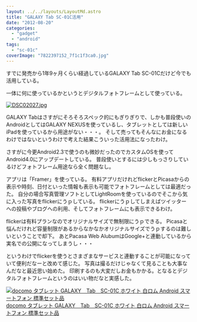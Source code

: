 ```yaml
---
layout: ../../layouts/LayoutMd.astro
title: "GALAXY Tab SC-01C活用"
date: "2012-08-20"
categories: 
  - "gadget"
  - "android"
tags: 
  - "sc-01c"
coverImage: "7822397152_7f1c1f3ca0.jpg"
---
```


すでに発売から1年9ヶ月くらい経過しているGALAXY Tab SC-01Cだけど今でも活用している。

一体に何に使っているかというとデジタルフォトフレームとして使っている。

[![DSC02027.jpg](images/9029449207_fa57e1bf96.jpg)](http://www.flickr.com/photos/67522130@N08/9029449207/ "DSC02027.jpg")

GALAXY Tabはさすがにそろそろスペック的にもぎりぎりで、しかも普段使いのAndroidとしてはGALAXY NEXUSを使っているし、タブレットとしては新しいiPadを使っているから用途がない・・・。 そして売ってもそんなにお金になるわけではないというわけで考えた結果こういった活用法になったわけ。

さすがに今更Android2.3で使うのも微妙だったのでカスタムOSを使ってAndroid4.0にアップデートしている。 普段使いとするには少しもっさりしているけどフォトフレーム用途なら全く問題なし。

アプリは「Framer」を使っている。 有料アプリだけれどflickerとPicasaからの表示や時刻、日付といった情報も表示も可能でフォトフレームとしては最適だった。 自分の場合写真管理ソフトとしてLightRoomを使っているのでそこから気に入った写真をflickerにうｐしている。 flickerにうｐしてしまえばツイッターへの投稿やブログへの利用、そしてフォトフレームにも表示できるわけ。

flickerは有料プランなのでオリジナルサイズで無制限にうｐできる。 Picasaと悩んだけれど容量制限があるからなかなかオリジナルサイズでうｐするのは難しいということで却下。 あとPacasa Web AlubumはGoogle+と連動しているから実名での公開になってしまうし・・・

というわけでflickerを使うとさまざまなサービスと連動することが可能になっていて便利だなーと改めて感じた。 写真は撮るだけじゃなくて見ることも大事なんだなと最近思い始めた。 印刷するのも大変だしお金もかかる。となるとデジタルフォトフレームというのはいい物だなと実感した。

 [![docomo タブレット GALAXY　Tab　SC-01C ホワイト 白ロム Android スマートフォン 標準セット品](images/31urqTS%2BYIL._SL160_.jpg) docomo タブレット GALAXY　Tab　SC-01C ホワイト 白ロム Android スマートフォン 標準セット品](https://www.amazon.co.jp/exec/obidos/ASIN/B004ENA91O/mizuka123-22/ref=nosim)

